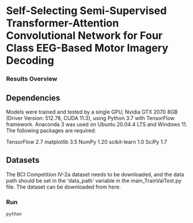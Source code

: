 # Self-Selecting Semi-Supervised Transformer-Attention Convolutional Network for Four Class EEG-Based Motor Imagery Decoding

### Results Overview

## Dependencies

Models were trained and tested by a single GPU, Nvidia GTX 2070 8GB (Driver Version: 512.78, CUDA 11.3), using Python 3.7 with TensorFlow framework. Anaconda 3 was used on Ubuntu 20.04.4 LTS and Windows 11. The following packages are required:

TensorFlow 2.7
matplotlib 3.5
NumPy 1.20
scikit-learn 1.0
SciPy 1.7

## Datasets

The BCI Competition IV-2a dataset needs to be downloaded, and the data path should be set in the 'data_path' variable in the main_TrainValTest.py file. The dataset can be downloaded from here.

### Run

```
python 
